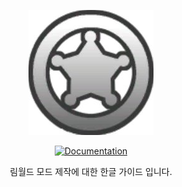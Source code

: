 
<p align="center">
      <a href="https://github.com/jhjjgu0115/RimWorldModGuide/wiki">
    <img src="https://github.com/jhjjgu0115/RimWorldModGuide/blob/master/Image/6ThgOitr_200x200.jpg?raw=true" />
  </a>
</p>
<p align="center">
  <a href="https://github.com/jhjjgu0115/RimWorldModGuide/wiki">
    <img src="https://img.shields.io/badge/documentation-Wiki-4BC51D.svg?style=flat" alt="Documentation" />
  </a>
</p>

<p align="center">
림월드 모드 제작에 대한 한글 가이드 입니다.
</p>
